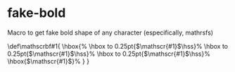 # fake-bold
Macro to get fake bold shape of any character (especifically, mathrsfs)

\def\mathscrbf#1{
    \hbox{%
          \hbox to 0.25pt{$\mathscr{#1}$\hss}%
          \hbox to 0.25pt{$\mathscr{#1}$\hss}%
          \hbox to 0.25pt{$\mathscr{#1}$\hss}%
          \hbox{$\mathscr{#1}$}%
    }
}
